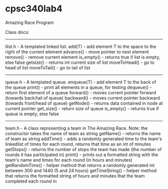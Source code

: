 # cpsc340lab4

Amazing Race Program


Class docs:
* * * * 
llist.h - A templated linked list.
    add(T)       - add element T to the space to the right of the current element
    advance()    - move pointer to next element
    remove()     - remove current element
    is_empty()   - returns true if list is empty, else false
    getsize()    - returns int current size of list
    moveToHead() - go to head of list
    moveToTail() - go to tail of list

* * * *
queue.h - A templated queue.
    enqueue(T)   - add element T to the back of the queue
    print()      - print all elements in a queue, for testing 
    dequeue()    - return first element of a queue
    forward()    - moves current pointer forward (towards back/tail of queue)
    backward()   - moves current pointer backward (towards front/head of queue)
    getNode()    - returns data contained in node at current pointer
    get_size()   - return size of queue
    is_empty()   - returns true if queue is empty, else false


* * * *
team.h - A class representing a team in The Amazing Race.
    Note: the constructor takes the name of team as string
    getName()    - returns the name of team as string
    addTime()    - adds a randomly generated time to the team's linkedlist of times for each round, returns that time as an int of minutes  
    getStops()   - returns the number of stops the team has made (the number of rounds it has participated in)
    print()      - prints out a formatted string with the team's name and times for each round (in hours and minutes)
    getRandomTime() - helper method that returns a randomly generated int between 300 and 1440 (5 and 24 hours)
    getTimeString() - helper method that returns the formatted string of hours and minutes that the team completed each round in

